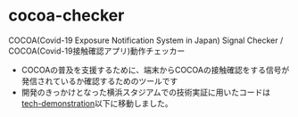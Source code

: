 # cocoa-checker
COCOA(Covid-19 Exposure Notification System in Japan) Signal Checker
/ COCOA(Covid-19接触確認アプリ)動作チェッカー

- COCOAの普及を支援するために、端末からCOCOAの接触確認をする信号が発信されているか確認するためのツールです
- 開発のきっかけとなった横浜スタジアムでの技術実証に用いたコードは[tech-demonstration](./tech-demonstration)以下に移動しました。
